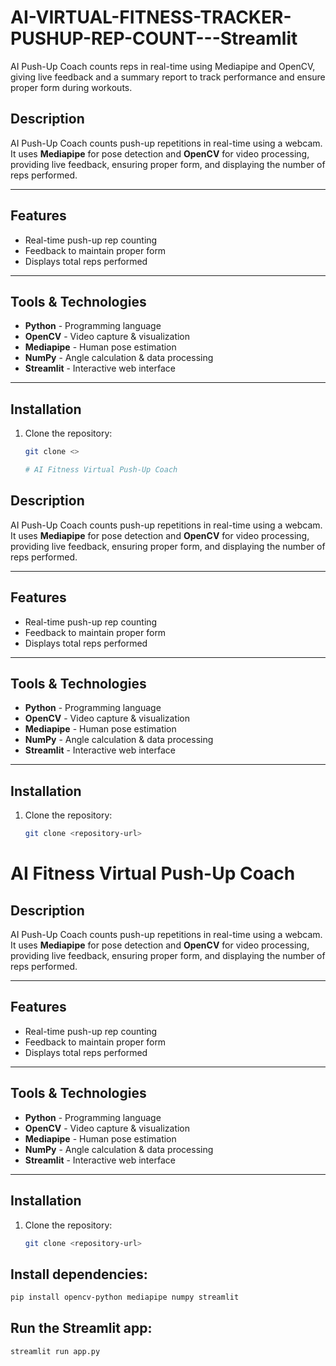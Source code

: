 # AI-VIRTUAL-FITNESS-TRACKER-PUSHUP-REP-COUNT---Streamlit
AI Push-Up Coach counts reps in real-time using Mediapipe and OpenCV, giving live feedback and a summary report to track performance and ensure proper form during workouts.

## Description
AI Push-Up Coach counts push-up repetitions in real-time using a webcam. It uses **Mediapipe** for pose detection and **OpenCV** for video processing, providing live feedback, ensuring proper form, and displaying the number of reps performed.

---

## Features
- Real-time push-up rep counting  
- Feedback to maintain proper form  
- Displays total reps performed  

---

## Tools & Technologies
- **Python** - Programming language  
- **OpenCV** - Video capture & visualization  
- **Mediapipe** - Human pose estimation  
- **NumPy** - Angle calculation & data processing  
- **Streamlit** - Interactive web interface  

---

## Installation
1. Clone the repository:
   ```bash
   git clone <>

   # AI Fitness Virtual Push-Up Coach

## Description
AI Push-Up Coach counts push-up repetitions in real-time using a webcam. It uses **Mediapipe** for pose detection and **OpenCV** for video processing, providing live feedback, ensuring proper form, and displaying the number of reps performed.

---

## Features
- Real-time push-up rep counting  
- Feedback to maintain proper form  
- Displays total reps performed  

---

## Tools & Technologies
- **Python** - Programming language  
- **OpenCV** - Video capture & visualization  
- **Mediapipe** - Human pose estimation  
- **NumPy** - Angle calculation & data processing  
- **Streamlit** - Interactive web interface  

---

## Installation
1. Clone the repository:
   ```bash
   git clone <repository-url>
# AI Fitness Virtual Push-Up Coach

## Description
AI Push-Up Coach counts push-up repetitions in real-time using a webcam. It uses **Mediapipe** for pose detection and **OpenCV** for video processing, providing live feedback, ensuring proper form, and displaying the number of reps performed.

---

## Features
- Real-time push-up rep counting  
- Feedback to maintain proper form  
- Displays total reps performed  

---

## Tools & Technologies
- **Python** - Programming language  
- **OpenCV** - Video capture & visualization  
- **Mediapipe** - Human pose estimation  
- **NumPy** - Angle calculation & data processing  
- **Streamlit** - Interactive web interface  

---

## Installation
1. Clone the repository:
   ```bash
   git clone <repository-url>

## Install dependencies:
   ```bash
   pip install opencv-python mediapipe numpy streamlit
   ```
## Run the Streamlit app:
  ```bash
  streamlit run app.py

